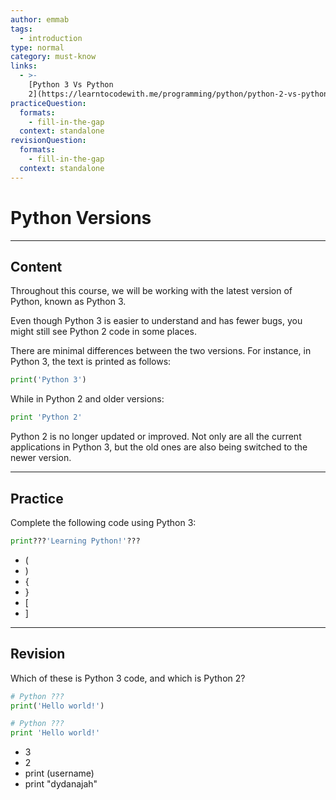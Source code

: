 ```yaml
---
author: emmab
tags:
  - introduction
type: normal
category: must-know
links:
  - >-
    [Python 3 Vs Python
    2](https://learntocodewith.me/programming/python/python-2-vs-python-3/){website}
practiceQuestion:
  formats:
    - fill-in-the-gap
  context: standalone
revisionQuestion:
  formats:
    - fill-in-the-gap
  context: standalone
---
```


# Python Versions

---

## Content
Throughout this course, we will be working with the latest version of Python, known as Python 3.

Even though Python 3 is easier to understand and has fewer bugs, you might still see Python 2 code in some places.

There are minimal differences between the two versions. For instance, in Python 3, the text is printed as follows:

```python
print('Python 3')
```

While in Python 2 and older versions:

```python
print 'Python 2'
```

Python 2 is no longer updated or improved. Not only are all the current applications in Python 3, but the old ones are also being switched to the newer version.

---

## Practice

Complete the following code using Python 3:

```py
print???'Learning Python!'???
```

- (
- )
- {
- }
- [
- ]


---

## Revision

Which of these is Python 3 code, and which is Python 2?

```python
# Python ???
print('Hello world!')

# Python ???
print 'Hello world!' 
```

- 3
- 2 
- print (username)
- print "dydanajah"
